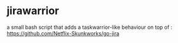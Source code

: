 # jirawarrior
a small bash script that adds a taskwarrior-like behaviour on top of : https://github.com/Netflix-Skunkworks/go-jira
